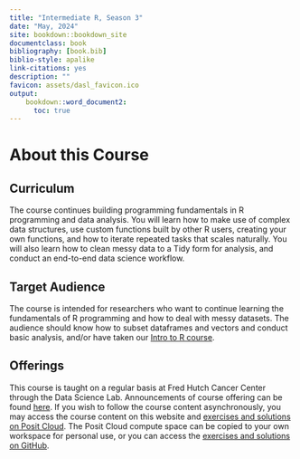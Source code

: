 ```yaml
---
title: "Intermediate R, Season 3"
date: "May, 2024"
site: bookdown::bookdown_site
documentclass: book
bibliography: [book.bib]
biblio-style: apalike
link-citations: yes
description: ""
favicon: assets/dasl_favicon.ico
output:
    bookdown::word_document2:
      toc: true
---
```


# About this Course

## Curriculum

The course continues building programming fundamentals in R programming and data analysis. You will learn how to make use of complex data structures, use custom functions built by other R users, creating your own functions, and how to iterate repeated tasks that scales naturally. You will also learn how to clean messy data to a Tidy form for analysis, and conduct an end-to-end data science workflow.

## Target Audience

The course is intended for researchers who want to continue learning the fundamentals of R programming and how to deal with messy datasets. The audience should know how to subset dataframes and vectors and conduct basic analysis, and/or have taken our [Intro to R course](https://github.com/fhdsl/Intro_to_R).

## Offerings

This course is taught on a regular basis at Fred Hutch Cancer Center through the Data Science Lab. Announcements of course offering can be found [here](https://hutchdatascience.org/training/). If you wish to follow the course content asynchronously, you may access the course content on this website and [exercises and solutions on Posit Cloud](https://posit.cloud/content/8236252). The Posit Cloud compute space can be copied to your own workspace for personal use, or you can access the [exercises and solutions on GitHub](https://github.com/fhdsl/Intermediate_R_Exercises).
